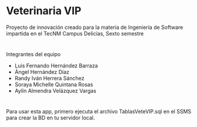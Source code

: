 # Veterinaria VIP
Proyecto de innovación creado para la materia de Ingeniería de Software impartida en el TecNM Campus Delicias, Sexto semestre
#
Integrantes del equipo
- Luis Fernando Hernández Barraza
- Ángel Hernández Díaz
- Randy Iván Herrera Sánchez
- Soraya Michelle Quintana Rosas
- Aylín Almendra Velázquez Vargas
  #
Para usar esta app, primero ejecuta el archivo TablasVeteVIP.sql en el SSMS para crear la BD en tu servidor local.

